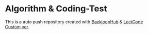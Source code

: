# Algorithm & Coding-Test

This is a auto push repository created with [BaekjoonHub](https://github.com/BaekjoonHub/BaekjoonHub) & [LeetCode Custom ver](https://github.com/wlsgh7608/LeetHub).
